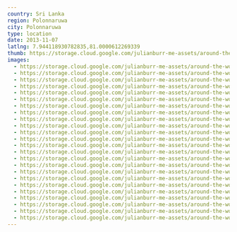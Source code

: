 ```yaml
---
country: Sri Lanka
region: Polonnaruwa
city: Polonnaruwa
type: location
date: 2013-11-07
latlng: 7.944118930782835,81.0000612269339
thumb: https://storage.cloud.google.com/julianburr-me-assets/around-the-world/sri-lanka/polonnaruwa/IMG_1113--thumb.JPG
images:
  - https://storage.cloud.google.com/julianburr-me-assets/around-the-world/sri-lanka/polonnaruwa/IMG_1111.JPG
  - https://storage.cloud.google.com/julianburr-me-assets/around-the-world/sri-lanka/polonnaruwa/IMG_1137.JPG
  - https://storage.cloud.google.com/julianburr-me-assets/around-the-world/sri-lanka/polonnaruwa/IMG_1033.JPG
  - https://storage.cloud.google.com/julianburr-me-assets/around-the-world/sri-lanka/polonnaruwa/IMG_1050.JPG
  - https://storage.cloud.google.com/julianburr-me-assets/around-the-world/sri-lanka/polonnaruwa/IMG_1051.JPG
  - https://storage.cloud.google.com/julianburr-me-assets/around-the-world/sri-lanka/polonnaruwa/IMG_1041.JPG
  - https://storage.cloud.google.com/julianburr-me-assets/around-the-world/sri-lanka/polonnaruwa/IMG_1135.JPG
  - https://storage.cloud.google.com/julianburr-me-assets/around-the-world/sri-lanka/polonnaruwa/IMG_1118.JPG
  - https://storage.cloud.google.com/julianburr-me-assets/around-the-world/sri-lanka/polonnaruwa/IMG_1086.JPG
  - https://storage.cloud.google.com/julianburr-me-assets/around-the-world/sri-lanka/polonnaruwa/IMG_1113.JPG
  - https://storage.cloud.google.com/julianburr-me-assets/around-the-world/sri-lanka/polonnaruwa/IMG_1136.JPG
  - https://storage.cloud.google.com/julianburr-me-assets/around-the-world/sri-lanka/polonnaruwa/IMG_1067.JPG
  - https://storage.cloud.google.com/julianburr-me-assets/around-the-world/sri-lanka/polonnaruwa/IMG_1109.JPG
  - https://storage.cloud.google.com/julianburr-me-assets/around-the-world/sri-lanka/polonnaruwa/IMG_1038.JPG
  - https://storage.cloud.google.com/julianburr-me-assets/around-the-world/sri-lanka/polonnaruwa/IMG_1130.JPG
  - https://storage.cloud.google.com/julianburr-me-assets/around-the-world/sri-lanka/polonnaruwa/IMG_1060.JPG
  - https://storage.cloud.google.com/julianburr-me-assets/around-the-world/sri-lanka/polonnaruwa/IMG_1040.JPG
  - https://storage.cloud.google.com/julianburr-me-assets/around-the-world/sri-lanka/polonnaruwa/IMG_1069.JPG
  - https://storage.cloud.google.com/julianburr-me-assets/around-the-world/sri-lanka/polonnaruwa/IMG_1068.JPG
  - https://storage.cloud.google.com/julianburr-me-assets/around-the-world/sri-lanka/polonnaruwa/IMG_1177.JPG
  - https://storage.cloud.google.com/julianburr-me-assets/around-the-world/sri-lanka/polonnaruwa/IMG_1127.JPG
  - https://storage.cloud.google.com/julianburr-me-assets/around-the-world/sri-lanka/polonnaruwa/IMG_1053.JPG
  - https://storage.cloud.google.com/julianburr-me-assets/around-the-world/sri-lanka/polonnaruwa/IMG_1035.JPG
  - https://storage.cloud.google.com/julianburr-me-assets/around-the-world/sri-lanka/polonnaruwa/IMG_1170.JPG
---
```

